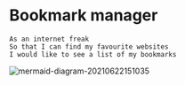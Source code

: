 # Bookmark manager

```
As an internet freak
So that I can find my favourite websites
I would like to see a list of my bookmarks
```

![mermaid-diagram-20210622151035](https://user-images.githubusercontent.com/62373855/122940201-2c69ec00-d36c-11eb-8e21-99655d256755.png)
